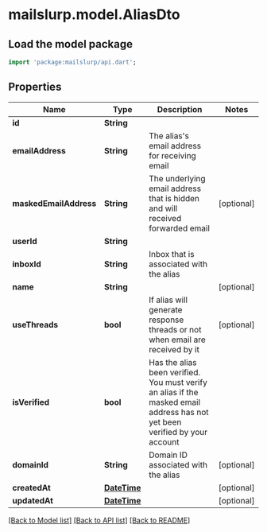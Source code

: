 # mailslurp.model.AliasDto

## Load the model package
```dart
import 'package:mailslurp/api.dart';
```

## Properties
Name | Type | Description | Notes
------------ | ------------- | ------------- | -------------
**id** | **String** |  | 
**emailAddress** | **String** | The alias's email address for receiving email | 
**maskedEmailAddress** | **String** | The underlying email address that is hidden and will received forwarded email | [optional] 
**userId** | **String** |  | 
**inboxId** | **String** | Inbox that is associated with the alias | 
**name** | **String** |  | [optional] 
**useThreads** | **bool** | If alias will generate response threads or not when email are received by it | [optional] 
**isVerified** | **bool** | Has the alias been verified. You must verify an alias if the masked email address has not yet been verified by your account | 
**domainId** | **String** | Domain ID associated with the alias | [optional] 
**createdAt** | [**DateTime**](DateTime) |  | [optional] 
**updatedAt** | [**DateTime**](DateTime) |  | [optional] 

[[Back to Model list]](../README#documentation-for-models) [[Back to API list]](../README#documentation-for-api-endpoints) [[Back to README]](../README)



